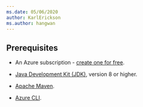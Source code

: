 ```yaml
---
ms.date: 05/06/2020
author: KarlErickson
ms.author: hangwan
---
```


## Prerequisites

- An Azure subscription - [create one for free](https://azure.microsoft.com/free).

- [Java Development Kit (JDK)](/java/azure/jdk/), version 8 or higher.

- [Apache Maven](https://maven.apache.org).

- [Azure CLI](/cli/azure/install-azure-cli).
